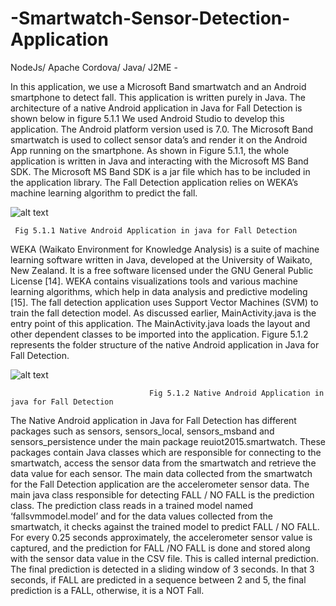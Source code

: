 # -Smartwatch-Sensor-Detection-Application
NodeJs/ Apache Cordova/ Java/ J2ME -


In this application, we use a Microsoft Band smartwatch and an Android smartphone to detect fall. This application is written purely in Java. The architecture of a native Android application in Java for Fall Detection is shown below in figure 5.1.1 
We used Android Studio to develop this application. The Android platform version used is 7.0. The Microsoft Band smartwatch is used to collect sensor data’s and render it on the Android App running on the smartphone.  As shown in Figure 5.1.1, the whole application is written in Java and interacting with the Microsoft MS Band SDK. The Microsoft MS Band SDK is a jar file which has to be included in the application library. The Fall Detection application relies on  WEKA’s machine learning algorithm  to predict the fall.
 
 ![alt text](https://github.com/vimalMK/Fall-Detection-Application-Using-Microsoft-Band-Watch/blob/master/Arc.jpg)


	 Fig 5.1.1 Native Android Application in java for Fall Detection

WEKA  (Waikato Environment for Knowledge Analysis)  is a suite of machine learning software written in Java, developed at the University of Waikato, New Zealand. It is a free software licensed under the GNU General Public License [14]. WEKA contains visualizations tools and various machine learning algorithms, which help in data analysis and predictive modeling [15]. The fall detection application uses Support Vector Machines (SVM) to train the fall detection model.
As discussed earlier, MainActivity.java is the entry point of this application. The MainActivity.java loads the layout and other dependent classes to be imported into the application. Figure 5.1.2 represents the folder structure of the native Android application in Java for Fall Detection. 

  ![alt text](https://github.com/vimalMK/Fall-Detection-Application-Using-Microsoft-Band-Watch/blob/master/Arc1.jpg)


                                   Fig 5.1.2 Native Android Application in java for Fall Detection 

The Native Android application in Java for Fall Detection has different packages such as sensors, sensors_local, sensors_msband and sensors_persistence under the main package reuiot2015.smartwatch. These packages contain Java classes which are responsible for connecting to the smartwatch, access the sensor data from the smartwatch and retrieve the data value for each sensor. The main data collected from the smartwatch for the Fall Detection application are the accelerometer sensor data. 
The main java class responsible for detecting FALL / NO FALL is the prediction class. The prediction class reads in a trained model named ‘fallsvmmodel.model’ and for the data values collected from the smartwatch, it checks against the trained model to predict FALL / NO FALL. 
For every 0.25 seconds approximately, the accelerometer sensor value is captured, and the prediction for FALL /NO FALL is done and stored along with the sensor data value in the CSV file. This is called internal prediction. The final prediction is detected in a sliding window of 3 seconds. In that 3 seconds, if FALL are predicted in a sequence between 2 and 5, the final prediction is a FALL, otherwise, it is a NOT Fall.
